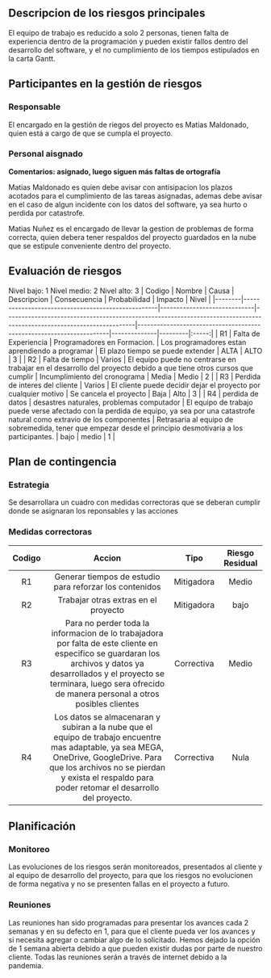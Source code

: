 ## Descripcion de los riesgos principales

El equipo de trabajo es reducido a solo 2 personas, tienen falta de experiencia dentro de la programación y 
pueden existir fallos dentro del desarrollo del software, y el no cumplimiento de los tiempos estipulados en 
la carta Gantt.

## Participantes en la gestión de riesgos 

### Responsable

El encargado  en la gestión de riegos del proyecto es Matias Maldonado, quien está a cargo de que se cumpla el 
proyecto.

### Personal aisgnado

**Comentarios: asignado, luego siguen más faltas de ortografía**

Matias Maldonado es quien debe avisar con antisipacion los plazos acotados para el cumplimiento de las tareas 
asignadas, ademas debe avisar en el caso de algun incidente con los datos del software, ya sea hurto o perdida por
catastrofe.

Matias Nuñez es el encargado de llevar la gestion de problemas de forma correcta, quien debera tener respaldos del 
proyecto guardados en la nube que se estipule conveniente dentro del proyecto.

## Evaluación de riesgos 

Nivel bajo: 1
Nivel medio: 2
Nivel alto: 3
| Codigo | Nombre                                            | Causa                       | Descripcion                                                                                                          | Consecuencia                                                        | Probabilidad | Impacto | Nivel |
|--------|---------------------------------------------------|-----------------------------|----------------------------------------------------------------------------------------------------------------------|---------------------------------------------------------------------|--------------|---------|:-----:|
|   R1   |                Falta de Experiencia               | Programadores en Formacion. |                                   Los programadores estan aprendiendo a programar                                    |                  El plazo tiempo se puede extender                  |     ALTA     |   ALTO  |   3   |
|   R2   |                  Falta de tiempo                  |            Varios           | El equipo puede no centrarse  en trabajar en el desarrollo  del proyecto debido a que tiene otros cursos que cumplir |                    Incumplimiento del cronograma                    |     Media    |  Medio  |   2   |
|   R3   |           Perdida de interes del cliente          |            Varios           |                            El cliente puede decidir dejar el proyecto por cualquier motivo                           |                        Se cancela el proyecto                       |     Baja     |   Alto  |   3   |
|   R4   | perdida de datos |            desastres naturales, problemas computador           |                           El equipo de trabajo puede verse afectado con la perdida de equipo, ya sea por una catastrofe natural como extravio de los componentes                          | Retrasaria al equipo de sobremedida, tener que empezar desde el principio desmotivaria a los participantes. |     bajo     |  medio  |   1   |



## Plan de contingencia 

### Estrategia 

Se desarrollara un cuadro con medidas correctoras que se deberan cumplir donde se asignaran los reponsables y las 
acciones

### Medidas correctoras
| Codigo |                                                                                                                     Accion                                                                                                                    |    Tipo    | Riesgo Residual |
|:------:|:---------------------------------------------------------------------------------------------------------------------------------------------------------------------------------------------------------------------------------------------:|:----------:|:---------------:|
|   R1   |                                                                                            Generar tiempos de estudio para reforzar los contenidos                                                                                            | Mitigadora |      Medio      |
|   R2   |                                                                                                      Trabajar otras extras en el proyecto                                                                                                     | Mitigadora |       bajo      |
|   R3   | Para no perder toda la informacion de lo trabajadora por falta de este cliente en especifico se guardaran los archivos y datos ya desarrollados  y el proyecto se terminara, luego sera ofrecido de manera personal a otros posibles clientes | Correctiva |      Medio      |
|   R4   |  Los datos se almacenaran y subiran a la nube que el equipo de trabajo encuentre mas adaptable,  ya sea MEGA, OneDrive, GoogleDrive. Para que los archivos no se pierdan y exista el respaldo para poder retomar el desarrollo del proyecto.  | Correctiva |       Nula      |
## Planificación 

### Monitoreo

Las evoluciones de los riesgos serán monitoreados, presentados al cliente y al equipo de desarrollo del 
proyecto, para que los riesgos no evolucionen de forma negativa y no se presenten fallas en el proyecto a
futuro.

### Reuniones

Las reuniones han sido programadas para presentar los avances cada 2 semanas y en su defecto en 1, para que 
el cliente pueda ver los avances y si necesita agregar o cambiar algo de lo solicitado. 
Hemos dejado la opción de 1 semana abierta debido a que pueden existir dudas por parte de nuestro cliente.
Todas las reuniones serán a través de internet debido a la pandemia.
